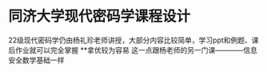 # 同济大学现代密码学课程设计 

22级现代密码学仍由杨礼珍老师讲授，大部分内容比较简单，学习ppt和例题、课后作业就可以完全掌握
**拿优较为容易 这一点跟杨老师的另一门课————信息安全数学基础一样


 
